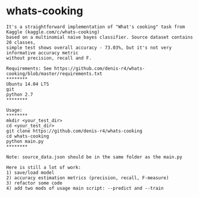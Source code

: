 # whats-cooking
    It's a straightforward implementation of "What's cooking" task from Kaggle (kaggle.com/c/whats-cooking)
    based on a multinomial naive bayes classifier. Source dataset contains 20 classes,
    simple test shows overall accuracy - 73.03%, but it's not very informative accuracy metric
    without precision, recall and F.
    
    Requirements: See https://github.com/denis-r4/whats-cooking/blob/master/requirements.txt
    ********
    Ubuntu 14.04 LTS
	git
	python 2.7
    ********
    
    Usage:
    ********
    mkdir <your_test_dir>
    cd <your_test_dir>
    git clone https://github.com/denis-r4/whats-cooking
    cd whats-cooking
    python main.py
    ********
    
    Note: source_data.json should be in the same folder as the main.py

    Here is still a lot of work:
    1) save/load model
    2) accuracy estimation metrics (precision, recall, F-measure)
    3) refactor some code
    4) add two mods of usage main script: --predict and --train
